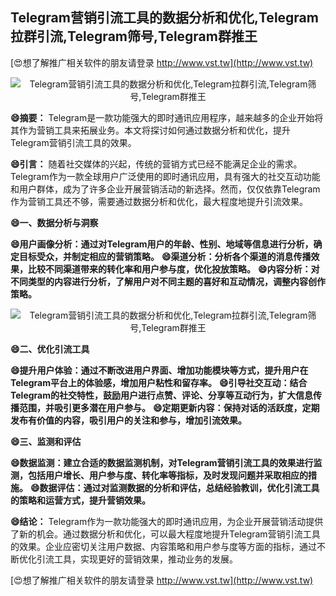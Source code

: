 ## **Telegram营销引流工具的数据分析和优化,Telegram拉群引流,Telegram筛号,Telegram群推王**

[😍想了解推广相关软件的朋友请登录 http://www.vst.tw](http://www.vst.tw)

 <center><img src="https://vst.tw/MP4/tuiguang/png/3.png" alt="Telegram营销引流工具的数据分析和优化,Telegram拉群引流,Telegram筛号,Telegram群推王"></center>

**😄摘要：**
Telegram是一款功能强大的即时通讯应用程序，越来越多的企业开始将其作为营销工具来拓展业务。本文将探讨如何通过数据分析和优化，提升Telegram营销引流工具的效果。

**😄引言：**
随着社交媒体的兴起，传统的营销方式已经不能满足企业的需求。Telegram作为一款全球用户广泛使用的即时通讯应用，具有强大的社交互动功能和用户群体，成为了许多企业开展营销活动的新选择。然而，仅仅依靠Telegram作为营销工具还不够，需要通过数据分析和优化，最大程度地提升引流效果。

**😄一、数据分析与洞察**

**😄用户画像分析：通过对Telegram用户的年龄、性别、地域等信息进行分析，确定目标受众，并制定相应的营销策略。**
**😄渠道分析：分析各个渠道的消息传播效果，比较不同渠道带来的转化率和用户参与度，优化投放策略。**
**😄内容分析：对不同类型的内容进行分析，了解用户对不同主题的喜好和互动情况，调整内容创作策略。**

 <center><img src="https://vst.tw/MP4/tuiguang/png/1.png" alt="Telegram营销引流工具的数据分析和优化,Telegram拉群引流,Telegram筛号,Telegram群推王"></center>

**😄二、优化引流工具**

**😄提升用户体验：通过不断改进用户界面、增加功能模块等方式，提升用户在Telegram平台上的体验感，增加用户粘性和留存率。**
**😄引导社交互动：结合Telegram的社交特性，鼓励用户进行点赞、评论、分享等互动行为，扩大信息传播范围，并吸引更多潜在用户参与。**
**😄定期更新内容：保持对话的活跃度，定期发布有价值的内容，吸引用户的关注和参与，增加引流效果。**

**😄三、监测和评估**

**😄数据监测：建立合适的数据监测机制，对Telegram营销引流工具的效果进行监测，包括用户增长、用户参与度、转化率等指标，及时发现问题并采取相应的措施。**
**😄数据评估：通过对监测数据的分析和评估，总结经验教训，优化引流工具的策略和运营方式，提升营销效果。**

**😄结论：**
Telegram作为一款功能强大的即时通讯应用，为企业开展营销活动提供了新的机会。通过数据分析和优化，可以最大程度地提升Telegram营销引流工具的效果。企业应密切关注用户数据、内容策略和用户参与度等方面的指标，通过不断优化引流工具，实现更好的营销效果，推动业务的发展。

[😍想了解推广相关软件的朋友请登录 http://www.vst.tw](http://www.vst.tw)



